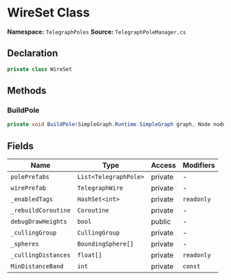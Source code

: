 # WireSet Class

**Namespace:** `TelegraphPoles`
**Source:** `TelegraphPoleManager.cs`

## Declaration

```csharp
private class WireSet
```

## Methods

### BuildPole

```csharp
private void BuildPole(SimpleGraph.Runtime.SimpleGraph graph, Node node)
```

## Fields

| Name | Type | Access | Modifiers |
|------|------|--------|-----------|
| `polePrefabs` | `List<TelegraphPole>` | private | - |
| `wirePrefab` | `TelegraphWire` | private | - |
| `_enabledTags` | `HashSet<int>` | private | `readonly` |
| `_rebuildCoroutine` | `Coroutine` | private | - |
| `debugDrawHeights` | `bool` | public | - |
| `_cullingGroup` | `CullingGroup` | private | - |
| `_spheres` | `BoundingSphere[]` | private | - |
| `_cullingDistances` | `float[]` | private | `readonly` |
| `MinDistanceBand` | `int` | private | `const` |

